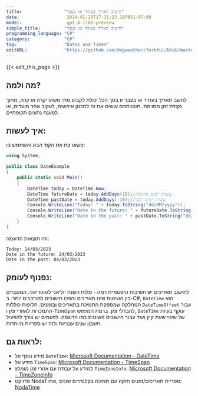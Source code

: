 ```yaml
---
title:                "חישוב תאריך בעתיד או בעבר"
date:                  2024-01-20T17:31:23.197951-07:00
model:                 gpt-4-1106-preview
simple_title:         "חישוב תאריך בעתיד או בעבר"
programming_language: "C#"
category:             "C#"
tag:                  "Dates and Times"
editURL:              "https://github.com/dogweather/forkful/blob/master/content/he/c-sharp/calculating-a-date-in-the-future-or-past.md"
---
```


{{< edit_this_page >}}

## מה ולמה?
לחשב תאריך בעתיד או בעבר זו בסך הכל יכולת לקבוע מתי משהו יקרה או קרה, מתוך נקודת זמן מסוימת. תוכניתנים עושים את זה לתכנון אירועים, לעקוב אחר מועדים, או לפענח נתונים תקופתיים.

## איך לעשות:
פשוט קח את הקוד הבא והשתמש בו:

```C#
using System;

public class DateExample
{
    public static void Main()
    {
        DateTime today = DateTime.Now;
        DateTime futureDate = today.AddDays(10);//עשרה ימים מהיום
        DateTime pastDate = today.AddDays(-10);//עשרה ימים לפני
        Console.WriteLine("Today: " + today.ToString("dd/MM/yyyy"));
        Console.WriteLine("Date in the future: " + futureDate.ToString("dd/MM/yyyy"));
        Console.WriteLine("Date in the past: " + pastDate.ToString("dd/MM/yyyy"));
    }
}
```
וזה תוצאות הדוגמה:

```
Today: 14/03/2023
Date in the future: 24/03/2023
Date in the past: 04/03/2023
```

## נפנוף לעומק:
לחישוב תאריכים יש חשיבות היסטורית רמה - מלוח השנה יוליאני לגרגוריאני. המעברים בין השיטות שינו תאריכים והפכו חישובים למורכבים יותר. ב-C#, `DateTime` הוא המחלקה שמספקת התמיכה בתאריכים ובזמנים. חלופות כוללות `DateTimeOffset` עבור התמכרות לאזורי זמן ו-`TimeSpan` להבדלי זמן. ברמת המימוש, `DateTime` עוקף בעיות של שינוי שעת קיץ ועוד עבור חישובים פשוטים כמו הדוגמה. לפעמים יש צורך להפעיל חשבון שנים עבריות ולזה יש ספריות מיוחדות.

## לראות גם:
- מידע נוסף על `DateTime`: [Microsoft Documentation - DateTime](https://docs.microsoft.com/en-us/dotnet/api/system.datetime?view=net-6.0)
- מידע על `TimeSpan`: [Microsoft Documentation - TimeSpan](https://docs.microsoft.com/en-us/dotnet/api/system.timespan?view=net-6.0)
- למידע על עבודה עם אזורי זמן מומלץ `TimeZoneInfo`: [Microsoft Documentation - TimeZoneInfo](https://docs.microsoft.com/en-us/dotnet/api/system.timezoneinfo?view=net-6.0)
- פרויקט NodaTime, ספריית תאריכים/זמנים חזקה עם תמיכה בקלנדרים שונים: [NodaTime](https://nodatime.org/)